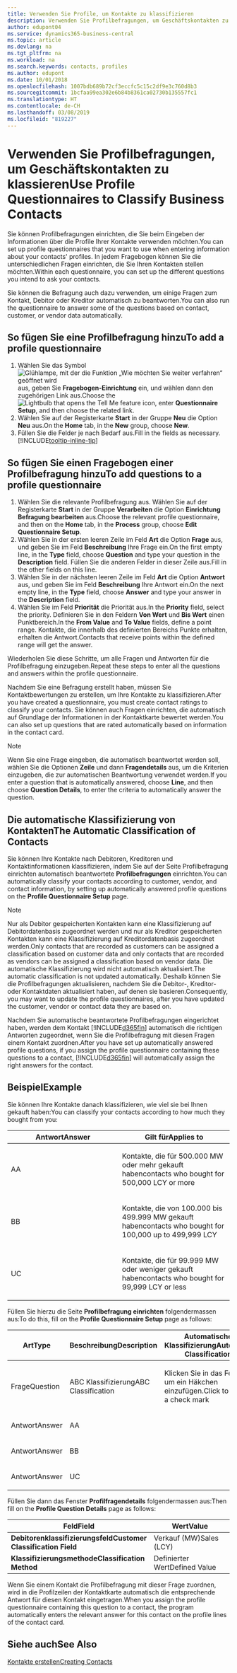 ```yaml
---
title: Verwenden Sie Profile, um Kontakte zu klassifizieren
description: Verwenden Sie Profilbefragungen, um Geschäftskontakten zu klassieren
author: edupont04
ms.service: dynamics365-business-central
ms.topic: article
ms.devlang: na
ms.tgt_pltfrm: na
ms.workload: na
ms.search.keywords: contacts, profiles
ms.author: edupont
ms.date: 10/01/2018
ms.openlocfilehash: 1007bdb689b72cf3eccfc5c15c2df9e3c760d8b3
ms.sourcegitcommit: 1bcfaa99ea302e6b84b8361ca02730b135557fc1
ms.translationtype: HT
ms.contentlocale: de-CH
ms.lasthandoff: 03/08/2019
ms.locfileid: "819227"
---
```

# <a name="use-profile-questionnaires-to-classify-business-contacts"></a><span data-ttu-id="58d84-103">Verwenden Sie Profilbefragungen, um Geschäftskontakten zu klassieren</span><span class="sxs-lookup"><span data-stu-id="58d84-103">Use Profile Questionnaires to Classify Business Contacts</span></span>
<span data-ttu-id="58d84-104">Sie können Profilbefragungen einrichten, die Sie beim Eingeben der Informationen über die Profile Ihrer Kontakte verwenden möchten.</span><span class="sxs-lookup"><span data-stu-id="58d84-104">You can set up profile questionnaires that you want to use when entering information about your contacts' profiles.</span></span> <span data-ttu-id="58d84-105">In jedem Fragebogen können Sie die unterschiedlichen Fragen einrichten, die Sie Ihren Kontakten stellen möchten.</span><span class="sxs-lookup"><span data-stu-id="58d84-105">Within each questionnaire, you can set up the different questions you intend to ask your contacts.</span></span>  

<span data-ttu-id="58d84-106">Sie können die Befragung auch dazu verwenden, um einige Fragen zum Kontakt, Debitor oder Kreditor automatisch zu beantworten.</span><span class="sxs-lookup"><span data-stu-id="58d84-106">You can also run the questionnaire to answer some of the questions based on contact, customer, or vendor data automatically.</span></span>  

## <a name="to-add-a-profile-questionnaire"></a><span data-ttu-id="58d84-107">So fügen Sie eine Profilbefragung hinzu</span><span class="sxs-lookup"><span data-stu-id="58d84-107">To add a profile questionnaire</span></span>
1.  <span data-ttu-id="58d84-108">Wählen Sie das Symbol ![Glühlampe, mit der die Funktion „Wie möchten Sie weiter verfahren“ geöffnet wird](media/ui-search/search_small.png "Wie möchten Sie weiter verfahren?") aus, geben Sie **Fragebogen-Einrichtung** ein, und wählen dann den zugehörigen Link aus.</span><span class="sxs-lookup"><span data-stu-id="58d84-108">Choose the ![Lightbulb that opens the Tell Me feature](media/ui-search/search_small.png "Tell me what you want to do") icon, enter **Questionnaire Setup**, and then choose the related link.</span></span>  
2.  <span data-ttu-id="58d84-109">Wählen Sie auf der Registerkarte **Start** in der Gruppe **Neu** die Option **Neu** aus.</span><span class="sxs-lookup"><span data-stu-id="58d84-109">On the **Home** tab, in the **New** group, choose **New**.</span></span>  
3.  <span data-ttu-id="58d84-110">Füllen Sie die Felder je nach Bedarf aus.</span><span class="sxs-lookup"><span data-stu-id="58d84-110">Fill in the fields as necessary.</span></span> [!INCLUDE[tooltip-inline-tip](includes/tooltip-inline-tip_md.md)]  

## <a name="to-add-questions-to-a-profile-questionnaire"></a><span data-ttu-id="58d84-111">So fügen Sie einen Fragebogen einer Profilbefragung hinzu</span><span class="sxs-lookup"><span data-stu-id="58d84-111">To add questions to a profile questionnaire</span></span>
1.  <span data-ttu-id="58d84-112">Wählen Sie die relevante Profilbefragung aus. Wählen Sie auf der Registerkarte **Start** in der Gruppe **Verarbeiten** die Option **Einrichtung Befragung bearbeiten** aus.</span><span class="sxs-lookup"><span data-stu-id="58d84-112">Choose the relevant profile questionnaire, and then on the **Home** tab, in the **Process** group, choose **Edit Questionnaire Setup**.</span></span>  
2.  <span data-ttu-id="58d84-113">Wählen Sie in der ersten leeren Zeile im Feld **Art** die Option **Frage** aus, und geben Sie im Feld **Beschreibung** Ihre Frage ein.</span><span class="sxs-lookup"><span data-stu-id="58d84-113">On the first empty line, in the **Type** field, choose **Question** and type your question in the **Description** field.</span></span> <span data-ttu-id="58d84-114">Füllen Sie die anderen Felder in dieser Zeile aus.</span><span class="sxs-lookup"><span data-stu-id="58d84-114">Fill in the other fields on this line.</span></span>  
3.  <span data-ttu-id="58d84-115">Wählen Sie in der nächsten leeren Zeile im Feld **Art** die Option **Antwort** aus, und geben Sie im Feld **Beschreibung** Ihre Antwort ein.</span><span class="sxs-lookup"><span data-stu-id="58d84-115">On the next empty line, in the **Type** field, choose **Answer** and type your answer in the **Description** field.</span></span>  
4.  <span data-ttu-id="58d84-116">Wählen Sie im Feld **Priorität** die Priorität aus.</span><span class="sxs-lookup"><span data-stu-id="58d84-116">In the **Priority** field, select the priority.</span></span> <span data-ttu-id="58d84-117">Definieren Sie in den Feldern **Von Wert** und **Bis Wert** einen Punktbereich.</span><span class="sxs-lookup"><span data-stu-id="58d84-117">In the **From Value** and **To Value** fields, define a point range.</span></span> <span data-ttu-id="58d84-118">Kontakte, die innerhalb des definierten Bereichs Punkte erhalten, erhalten die Antwort.</span><span class="sxs-lookup"><span data-stu-id="58d84-118">Contacts that receive points within the defined range will get the answer.</span></span>  

<span data-ttu-id="58d84-119">Wiederholen Sie diese Schritte, um alle Fragen und Antworten für die Profilbefragung einzugeben.</span><span class="sxs-lookup"><span data-stu-id="58d84-119">Repeat these steps to enter all the questions and answers within the profile questionnaire.</span></span>

<span data-ttu-id="58d84-120">Nachdem Sie eine Befragung erstellt haben, müssen Sie Kontaktbewertungen zu erstellen, um Ihre Kontakte zu klassifizieren.</span><span class="sxs-lookup"><span data-stu-id="58d84-120">After you have created a questionnaire, you must create contact ratings to classify your contacts.</span></span> <span data-ttu-id="58d84-121">Sie können auch Fragen einrichten, die automatisch auf Grundlage der Informationen in der Kontaktkarte bewertet werden.</span><span class="sxs-lookup"><span data-stu-id="58d84-121">You can also set up questions that are rated automatically based on information in the contact card.</span></span>  

> [!NOTE]
> <span data-ttu-id="58d84-122">Wenn Sie eine Frage eingeben, die automatisch beantwortet werden soll, wählen Sie die Optionen <STRONG>Zeile</STRONG> und dann <STRONG>Fragendetails</STRONG> aus, um die Kriterien einzugeben, die zur automatischen Beantwortung verwendet werden.</span><span class="sxs-lookup"><span data-stu-id="58d84-122">If you enter a question that is automatically answered, choose <STRONG>Line</STRONG>, and then choose <STRONG>Question Details</STRONG>, to enter the criteria to automatically answer the question.</span></span>

## <a name="the-automatic-classification-of-contacts"></a><span data-ttu-id="58d84-123">Die automatische Klassifizierung von Kontakten</span><span class="sxs-lookup"><span data-stu-id="58d84-123">The Automatic Classification of Contacts</span></span>
<span data-ttu-id="58d84-124">Sie können Ihre Kontakte nach Debitoren, Kreditoren und Kontaktinformationen klassifizieren, indem Sie auf der Seite Profilbefragung einrichten automatisch beantwortete **Profilbefragungen** einrichten.</span><span class="sxs-lookup"><span data-stu-id="58d84-124">You can automatically classify your contacts according to customer, vendor, and contact information, by setting up automatically answered profile questions on the **Profile Questionnaire Setup** page.</span></span>  

> [!NOTE]
> <span data-ttu-id="58d84-125">Nur als Debitor gespeicherten Kontakten kann eine Klassifizierung auf Debitordatenbasis zugeordnet werden und nur als Kreditor gespeicherten Kontakten kann eine Klassifizierung auf Kreditordatenbasis zugeordnet werden.</span><span class="sxs-lookup"><span data-stu-id="58d84-125">Only contacts that are recorded as customers can be assigned a classification based on customer data and only contacts that are recorded as vendors can be assigned a classification based on vendor data.</span></span> <span data-ttu-id="58d84-126">Die automatische Klassifizierung wird nicht automatisch aktualisiert.</span><span class="sxs-lookup"><span data-stu-id="58d84-126">The automatic classification is not updated automatically.</span></span> <span data-ttu-id="58d84-127">Deshalb können Sie die Profilbefragungen aktualisieren, nachdem Sie die Debitor-, Kreditor- oder Kontaktdaten aktualisiert haben, auf denen sie basieren.</span><span class="sxs-lookup"><span data-stu-id="58d84-127">Consequently, you may want to update the profile questionnaires, after you have updated the customer, vendor or contact data they are based on.</span></span>  

<span data-ttu-id="58d84-128">Nachdem Sie automatische beantwortete Profilbefragungen eingerichtet haben, werden dem Kontakt [!INCLUDE[d365fin](includes/d365fin_md.md)] automatisch die richtigen Antworten zugeordnet, wenn Sie die Profilbefragung mit diesen Fragen einem Kontakt zuordnen.</span><span class="sxs-lookup"><span data-stu-id="58d84-128">After you have set up automatically answered profile questions, if you assign the profile questionnaire containing these questions to a contact, [!INCLUDE[d365fin](includes/d365fin_md.md)] will automatically assign the right answers for the contact.</span></span>  

## <a name="example"></a><span data-ttu-id="58d84-129">Beispiel</span><span class="sxs-lookup"><span data-stu-id="58d84-129">Example</span></span>
<span data-ttu-id="58d84-130">Sie können Ihre Kontakte danach klassifizieren, wie viel sie bei Ihnen gekauft haben:</span><span class="sxs-lookup"><span data-stu-id="58d84-130">You can classify your contacts according to how much they bought from you:</span></span>

<table>
<colgroup>
<col style="width: 50%" />
<col style="width: 50%" />
</colgroup>
<thead>
<tr class="header">
<th><span data-ttu-id="58d84-131"><strong>Antwort</strong></span><span class="sxs-lookup"><span data-stu-id="58d84-131"><strong>Answer</strong></span></span></th>
<th><span data-ttu-id="58d84-132"><strong>Gilt für</strong></span><span class="sxs-lookup"><span data-stu-id="58d84-132"><strong>Applies to</strong></span></span></th>
</tr>
</thead>
<tbody>
<tr class="odd">
<td><p><span data-ttu-id="58d84-133">A</span><span class="sxs-lookup"><span data-stu-id="58d84-133">A</span></span></p></td>
<td><p><span data-ttu-id="58d84-134">Kontakte, die für 500.000 MW oder mehr gekauft haben</span><span class="sxs-lookup"><span data-stu-id="58d84-134">contacts who bought for 500,000 LCY or more</span></span></p></td>
</tr>
<tr class="even">
<td><p><span data-ttu-id="58d84-135">B</span><span class="sxs-lookup"><span data-stu-id="58d84-135">B</span></span></p></td>
<td><p><span data-ttu-id="58d84-136">Kontakte, die von 100.000 bis 499.999 MW gekauft haben</span><span class="sxs-lookup"><span data-stu-id="58d84-136">contacts who bought for 100,000 up to 499,999 LCY</span></span></p></td>
</tr>
<tr class="odd">
<td><p><span data-ttu-id="58d84-137">U</span><span class="sxs-lookup"><span data-stu-id="58d84-137">C</span></span></p></td>
<td><p><span data-ttu-id="58d84-138">Kontakte, die für 99.999 MW oder weniger gekauft haben</span><span class="sxs-lookup"><span data-stu-id="58d84-138">contacts who bought for 99,999 LCY or less</span></span></p></td>
</tr>
</tbody>
</table>

<span data-ttu-id="58d84-139">Füllen Sie hierzu die Seite **Profilbefragung einrichten** folgendermassen aus:</span><span class="sxs-lookup"><span data-stu-id="58d84-139">To do this, fill on the **Profile Questionnaire Setup** page as follows:</span></span>


<table>
<colgroup>
<col style="width: 20%" />
<col style="width: 20%" />
<col style="width: 20%" />
<col style="width: 20%" />
<col style="width: 20%" />
</colgroup>
<thead>
<tr class="header">
<th><span data-ttu-id="58d84-140"><strong>Art</strong></span><span class="sxs-lookup"><span data-stu-id="58d84-140"><strong>Type</strong></span></span></th>
<th><span data-ttu-id="58d84-141"><strong>Beschreibung</strong></span><span class="sxs-lookup"><span data-stu-id="58d84-141"><strong>Description</strong></span></span></th>
<th><span data-ttu-id="58d84-142"><strong>Automatische Klassifizierung</strong></span><span class="sxs-lookup"><span data-stu-id="58d84-142"><strong>Automatic Classification</strong></span></span></th>
<th><span data-ttu-id="58d84-143"><strong>Von Wert</strong></span><span class="sxs-lookup"><span data-stu-id="58d84-143"><strong>From Value</strong></span></span></th>
<th><span data-ttu-id="58d84-144"><strong>Bis Wert</strong></span><span class="sxs-lookup"><span data-stu-id="58d84-144"><strong>To Value</strong></span></span></th>
</tr>
</thead>
<tbody>
<tr class="odd">
<td><p><span data-ttu-id="58d84-145">Frage</span><span class="sxs-lookup"><span data-stu-id="58d84-145">Question</span></span></p></td>
<td><p><span data-ttu-id="58d84-146">ABC Klassifizierung</span><span class="sxs-lookup"><span data-stu-id="58d84-146">ABC Classification</span></span></p></td>
<td><p><span data-ttu-id="58d84-147">Klicken Sie in das Feld, um ein Häkchen einzufügen.</span><span class="sxs-lookup"><span data-stu-id="58d84-147">Click to insert a check mark</span></span></p></td>
<td><p> </p></td>
<td><p> </p></td>
</tr>
<tr class="even">
<td><p><span data-ttu-id="58d84-148">Antwort</span><span class="sxs-lookup"><span data-stu-id="58d84-148">Answer</span></span></p></td>
<td><p><span data-ttu-id="58d84-149">A</span><span class="sxs-lookup"><span data-stu-id="58d84-149">A</span></span></p></td>
<td><p> </p></td>
<td><p><span data-ttu-id="58d84-150">500.000</span><span class="sxs-lookup"><span data-stu-id="58d84-150">500,000</span></span></p></td>
<td><p> </p></td>
</tr>
<tr class="odd">
<td><p><span data-ttu-id="58d84-151">Antwort</span><span class="sxs-lookup"><span data-stu-id="58d84-151">Answer</span></span></p></td>
<td><p><span data-ttu-id="58d84-152">B</span><span class="sxs-lookup"><span data-stu-id="58d84-152">B</span></span></p></td>
<td><p> </p></td>
<td><p><span data-ttu-id="58d84-153">100.000</span><span class="sxs-lookup"><span data-stu-id="58d84-153">100,000</span></span></p></td>
<td><p><span data-ttu-id="58d84-154">499.999</span><span class="sxs-lookup"><span data-stu-id="58d84-154">499,999</span></span></p></td>
</tr>
<tr class="even">
<td><p><span data-ttu-id="58d84-155">Antwort</span><span class="sxs-lookup"><span data-stu-id="58d84-155">Answer</span></span></p></td>
<td><p><span data-ttu-id="58d84-156">U</span><span class="sxs-lookup"><span data-stu-id="58d84-156">C</span></span></p></td>
<td><p> </p></td>
<td><p> </p></td>
<td><p><span data-ttu-id="58d84-157">99.999</span><span class="sxs-lookup"><span data-stu-id="58d84-157">99,999</span></span></p></td>
</tr>
</tbody>
</table>

<span data-ttu-id="58d84-158">Füllen Sie dann das Fenster **Profilfragendetails** folgendermassen aus:</span><span class="sxs-lookup"><span data-stu-id="58d84-158">Then fill on the **Profile Question Details** page as follows:</span></span>
<table>
<colgroup>
<col style="width: 50%" />
<col style="width: 50%" />
</colgroup>
<thead>
<tr class="header">
<th><span data-ttu-id="58d84-159"><strong>Feld</strong></span><span class="sxs-lookup"><span data-stu-id="58d84-159"><strong>Field</strong></span></span></th>
<th><span data-ttu-id="58d84-160"><strong>Wert</strong></span><span class="sxs-lookup"><span data-stu-id="58d84-160"><strong>Value</strong></span></span></th>
</tr>
</thead>
<tbody>
<tr>
<td><span data-ttu-id="58d84-161"><strong>Debitorenklassifizierungsfeld</strong></span><span class="sxs-lookup"><span data-stu-id="58d84-161"><strong>Customer Classification Field</strong></span></span></td>
<td><span data-ttu-id="58d84-162"><emphasis>Verkauf (MW)</emphasis></span><span class="sxs-lookup"><span data-stu-id="58d84-162"><emphasis>Sales (LCY)</emphasis></span></span></td>
</tr>
<tr>
<td><span data-ttu-id="58d84-163"><strong>Klassifizierungsmethode</strong></span><span class="sxs-lookup"><span data-stu-id="58d84-163"><strong>Classification Method</strong></span></span></td>
<td><span data-ttu-id="58d84-164"><emphasis>Definierter Wert</emphasis></span><span class="sxs-lookup"><span data-stu-id="58d84-164"><emphasis>Defined Value</emphasis></span></span></td>
</tr>
</tbody>
</table>

<span data-ttu-id="58d84-165">Wenn Sie einem Kontakt die Profilbefragung mit dieser Frage zuordnen, wird in die Profilzeilen der Kontaktkarte automatisch die entsprechende Antwort für diesen Kontakt eingetragen.</span><span class="sxs-lookup"><span data-stu-id="58d84-165">When you assign the profile questionnaire containing this question to a contact, the program automatically enters the relevant answer for this contact on the profile lines of the contact card.</span></span>

## <a name="see-also"></a><span data-ttu-id="58d84-166">Siehe auch</span><span class="sxs-lookup"><span data-stu-id="58d84-166">See Also</span></span>
[<span data-ttu-id="58d84-167">Kontakte erstellen</span><span class="sxs-lookup"><span data-stu-id="58d84-167">Creating Contacts</span></span>](marketing-create-contact-companies.md)  
